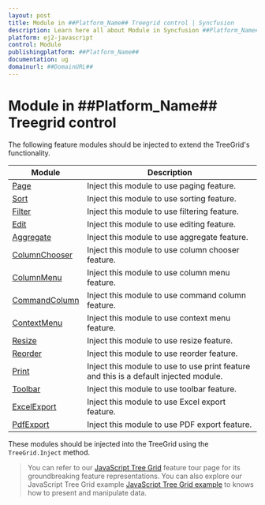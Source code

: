 ```yaml
---
layout: post
title: Module in ##Platform_Name## Treegrid control | Syncfusion
description: Learn here all about Module in Syncfusion ##Platform_Name## Treegrid control of Syncfusion Essential JS 2 and more.
platform: ej2-javascript
control: Module 
publishingplatform: ##Platform_Name##
documentation: ug
domainurl: ##DomainURL##
---
```


# Module in ##Platform_Name## Treegrid control

The following feature modules should be injected to extend the TreeGrid's functionality.

| Module | Description |
|------|-------------|
| [Page](../treegrid/paging)| Inject this module to use paging feature.|
| [Sort](../treegrid/sorting)| Inject this module to use sorting feature.|
| [Filter](../treegrid/filtering)| Inject this module to use filtering feature.|
| [Edit](../treegrid/edit)| Inject this module to use editing feature.|
| [Aggregate](../treegrid/aggregates)| Inject this module to use aggregate feature.|
| [ColumnChooser](../treegrid/columns/column-chooser)| Inject this module to use column chooser feature.|
| [ColumnMenu](../treegrid/columns/column-menu)| Inject this module to use column menu feature.|
| [CommandColumn](../treegrid/editing/command-column-editing)| Inject this module to use command column feature.|
| [ContextMenu](../treegrid/context-menu)| Inject this module to use context menu feature.
| [Resize](../treegrid/columns/column-resizing)| Inject this module to use resize feature.|
| [Reorder](../treegrid/columns/column-reorder)| Inject this module to use reorder feature.|
| [Print](../treegrid/print)| Inject this module to use to use print feature and this is a default injected module.|
| [Toolbar](../treegrid/tool-bar)| Inject this module to use toolbar feature.|
| [ExcelExport](../treegrid/excel-export)| Inject this module to use Excel export feature.|
| [PdfExport](../treegrid/pdf-export)| Inject this module to use PDF export feature.|

These modules should be injected into the TreeGrid using the `TreeGrid.Inject` method.

> You can refer to our [JavaScript Tree Grid](https://www.syncfusion.com/javascript-ui-controls/js-tree-grid) feature tour page for its groundbreaking feature representations. You can also explore our JavaScript Tree Grid example [JavaScript Tree Grid example](https://ej2.syncfusion.com/demos/#/material/tree-grid/treegrid-overview.html) to knows how to present and manipulate data.
